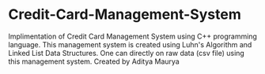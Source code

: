 # Credit-Card-Management-System
Implimentation of Credit Card Management System using C++ programming language. This management system is created using Luhn's Algorithm and Linked List Data Structures. One can directly on raw data (csv file) using this management system.
Created by Aditya Maurya
